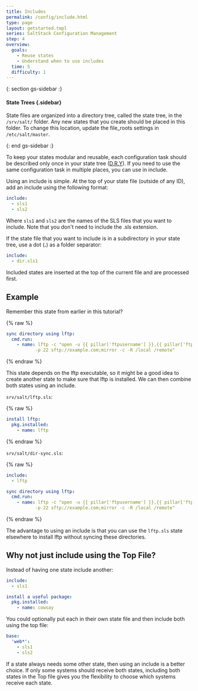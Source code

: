 ```yaml
---
title: Includes
permalink: /config/include.html
type: page
layout: getstarted.tmpl
series: SaltStack Configuration Management
step: 4
overview:
  goals:
    - Reuse states
    - Understand when to use includes
  time: 5
  difficulty: 1
---
```


{: section gs-sidebar :}

#### State Trees {.sidebar}

State files are organized into a directory tree, called the state tree,
in the `/srv/salt/` folder. Any new states that you create should be
placed in this folder. To change this location,
update the file_roots settings in `/etc/salt/master`.

{: end gs-sidebar :}

To keep your states modular and reusable, each configuration task
should be described only once in your state tree
([D.R.Y](http://en.wikipedia.org/wiki/Don%27t_repeat_yourself)).
If you need to use the same configuration task in multiple places,
you can use in include.

Using an include is simple. At the top of your state file (outside of
any ID), add an include using the following format:

~~~ yaml
include:
  - sls1 
  - sls2
~~~

Where `sls1` and `sls2` are the names of the SLS files that you want to
include. Note that you don't need to include the .sls extension. 

If the state file that you want to include is in a subdirectory in your state
tree, use a dot (**.**) as a folder separator:

~~~ yaml
include:
  - dir.sls1 
~~~

Included states are inserted at the top of the current file and are processed
first.

## Example

Remember this state from earlier in this tutorial?

{% raw %}
~~~ yaml
sync directory using lftp:
  cmd.run:
    - name: lftp -c "open -u {{ pillar['ftpusername'] }},{{ pillar['ftppassword'] }}
           -p 22 sftp://example.com;mirror -c -R /local /remote"
~~~
{% endraw %}

This state depends on the lftp executable, so it might be a good idea to create
another state to make sure that lftp is installed. We can then combine both
states using an include.

`srv/salt/lftp.sls`:

{% raw %}
~~~ yaml
install lftp:
  pkg.installed:
    - name: lftp
~~~
{% endraw %}

`srv/salt/dir-sync.sls`:

{% raw %}
~~~ yaml
include:
  - lftp

sync directory using lftp:
  cmd.run:
    - name: lftp -c "open -u {{ pillar['ftpusername'] }},{{ pillar['ftppassword'] }}
           -p 22 sftp://example.com;mirror -c -R /local /remote"
~~~
{% endraw %}

The advantage to using an include is that you can use the `lftp.sls`
state elsewhere to install lftp without syncing these directories. 

## Why not just include using the Top File?

Instead of having one state include another:

~~~ yaml
include:
  - sls1

install a useful package:
  pkg.installed:
    - name: cowsay
~~~

You could optionally put each in their own state file
and then include both using the top file:

~~~ yaml
base:
  'web*':
    - sls1
    - sls2
~~~

If a state always needs some other state, then using an include is a better
choice. If only some systems should receive both states, including both
states in the Top file gives you the flexibility to choose which systems
receive each state.

